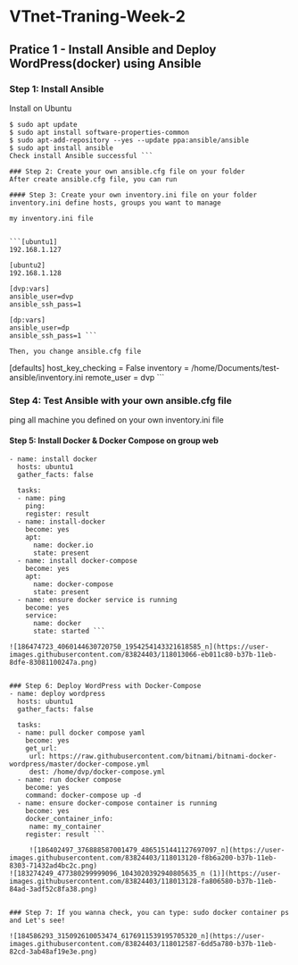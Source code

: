 # VTnet-Traning-Week-2


## Pratice 1 - Install Ansible and Deploy WordPress(docker) using Ansible
### Step 1: Install Ansible
Install on Ubuntu
```
$ sudo apt update
$ sudo apt install software-properties-common
$ sudo apt-add-repository --yes --update ppa:ansible/ansible
$ sudo apt install ansible
Check install Ansible successful ```

### Step 2: Create your own ansible.cfg file on your folder
After create ansible.cfg file, you can run

#### Step 3: Create your own inventory.ini file on your folder
inventory.ini define hosts, groups you want to manage

my inventory.ini file


```[ubuntu1]
192.168.1.127

[ubuntu2]
192.168.1.128

[dvp:vars]
ansible_user=dvp
ansible_ssh_pass=1

[dp:vars]
ansible_user=dp
ansible_ssh_pass=1 ```

Then, you change ansible.cfg file
```
[defaults]
host_key_checking = False
inventory = /home/Documents/test-ansible/inventory.ini
remote_user = dvp ```
### Step 4: Test Ansible with your own ansible.cfg file
ping all machine you defined on your own inventory.ini file

#### Step 5: Install Docker & Docker Compose on group web
``` ---
- name: install docker
  hosts: ubuntu1
  gather_facts: false

  tasks:
  - name: ping
    ping:
    register: result
  - name: install-docker
    become: yes
    apt:
      name: docker.io
      state: present
  - name: install docker-compose
    become: yes
    apt:
      name: docker-compose
      state: present
  - name: ensure docker service is running
    become: yes
    service:
      name: docker
      state: started ```
      
![186474723_4060144630720750_1954254143321618585_n](https://user-images.githubusercontent.com/83824403/118013066-eb011c80-b37b-11eb-8dfe-83081100247a.png)


### Step 6: Deploy WordPress with Docker-Compose
- name: deploy wordpress
  hosts: ubuntu1
  gather_facts: false

  tasks:
  - name: pull docker compose yaml
    become: yes
    get_url:
     url: https://raw.githubusercontent.com/bitnami/bitnami-docker-wordpress/master/docker-compose.yml
     dest: /home/dvp/docker-compose.yml
  - name: run docker compose
    become: yes
    command: docker-compose up -d
  - name: ensure docker-compose container is running
    become: yes
    docker_container_info:
     name: my_container
    register: result ```
    
     ![186402497_376888587001479_4865151441127697097_n](https://user-images.githubusercontent.com/83824403/118013120-f8b6a200-b37b-11eb-8303-71432ad4bc2c.png)
![183274249_477380299999096_1043020392940805635_n (1)](https://user-images.githubusercontent.com/83824403/118013128-fa806580-b37b-11eb-84ad-3adf52c8fa38.png)

    
### Step 7: If you wanna check, you can type: sudo docker container ps
and Let's see!

![184586293_315092610053474_6176911539195705320_n](https://user-images.githubusercontent.com/83824403/118012587-6dd5a780-b37b-11eb-82cd-3ab48af19e3e.png)
